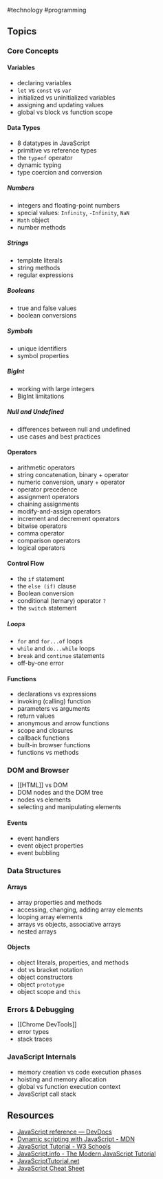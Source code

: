 #technology #programming 
## Topics
### Core Concepts
#### Variables
- declaring variables
- `let` vs `const` vs `var`
- initialized vs uninitialized variables
- assigning and updating values
- global vs block vs function scope
#### Data Types
- 8 datatypes in JavaScript
- primitive vs reference types
- the `typeof` operator
- dynamic typing
- type coercion and conversion
##### Numbers
- integers and floating-point numbers
- special values: `Infinity`, `-Infinity`, `NaN`
- `Math` object
- number methods
##### Strings
- template literals
- string methods
- regular expressions
##### Booleans
- true and false values
- boolean conversions
##### Symbols
- unique identifiers
- symbol properties
##### BigInt
- working with large integers
- BigInt limitations
##### Null and Undefined
- differences between null and undefined
- use cases and best practices
#### Operators
- arithmetic operators
- string concatenation, binary + operator
- numeric conversion, unary + operator
- operator precedence
- assignment operators
- chaining assignments
- modify-and-assign operators
- increment and decrement operators
- bitwise operators
- comma operator
- comparison operators
- logical operators
#### Control Flow
- the `if` statement
- the `else (if)` clause
- Boolean conversion
- conditional (ternary) operator `?`
- the `switch` statement
##### Loops
- `for` and `for...of` loops
- `while` and `do...while` loops
- `break` and `continue` statements
- off-by-one error
#### Functions
- declarations vs expressions
- invoking (calling) function
- parameters vs arguments
- return values
- anonymous and arrow functions
- scope and closures
- callback functions
- built-in browser functions
- functions vs methods
### DOM and Browser
- [[HTML]] vs DOM
- DOM nodes and the DOM tree
- nodes vs elements
- selecting and manipulating elements
#### Events
- event handlers
- event object properties
- event bubbling
### Data Structures
#### Arrays
- array properties and methods
- accessing, changing, adding array elements
- looping array elements
- arrays vs objects, associative arrays
- nested arrays
#### Objects
- object literals, properties, and methods
- dot vs bracket notation
- object constructors
- object `prototype`
- object scope and `this`
### Errors & Debugging
- [[Chrome DevTools]]
- error types
- stack traces
### JavaScript Internals
- memory creation vs code execution phases
- hoisting and memory allocation
- global vs function execution context
- JavaScript call stack
## Resources
- [JavaScript reference — DevDocs](https://devdocs.io/javascript/)
- [Dynamic scripting with JavaScript - MDN](https://developer.mozilla.org/en-US/docs/Learn_web_development/Core/Scripting)
- [JavaScript Tutorial - W3 Schools](https://www.w3schools.com/js/default.asp)
- [JavaScript.info - The Modern JavaScript Tutorial](https://javascript.info/)
- [JavaScriptTutorial.net](https://www.javascripttutorial.net/)
- [JavaScript Cheat Sheet](https://htmlcheatsheet.com/js/)

